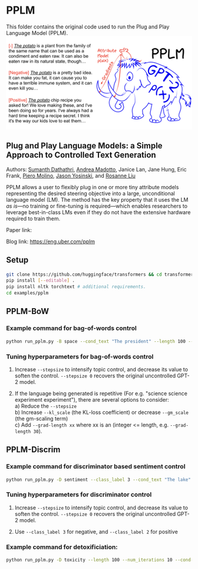 # PPLM

This folder contains the original code used to run the Plug and Play Language Model (PPLM).
![header image](./imgs/headfigure.png)

## Plug and Play Language Models: a Simple Approach to Controlled Text Generation
Authors: [Sumanth Dathathri](https://dathath.github.io/), [Andrea Madotto](https://andreamad8.github.io/), Janice Lan, Jane Hung, Eric Frank, [Piero Molino](https://w4nderlu.st/), [Jason Yosinski](http://yosinski.com/), and [Rosanne Liu](http://www.rosanneliu.com/)

PPLM allows a user to flexibly plug in one or more tiny attribute models representing the desired steering objective into a large, unconditional language model (LM). The method has the key property that it uses the LM _as is_—no training or fine-tuning is required—which enables researchers to leverage best-in-class LMs even if they do not have the extensive hardware required to train them.

Paper link: 

Blog link: https://eng.uber.com/pplm


## Setup

```bash
git clone https://github.com/huggingface/transformers && cd transformers
pip install [--editable] .
pip install nltk torchtext # additional requirements.
cd examples/pplm
```

## PPLM-BoW 

### Example command for bag-of-words control

```bash
python run_pplm.py -B space --cond_text "The president" --length 100 --gamma 1.5 --num_iterations 3 --num_samples 1 --stepsize 0.01 --window_length 5 --kl_scale 0.01 --gm_scale 0.95
```

### Tuning hyperparameters for bag-of-words control

1. Increase `--stepsize` to intensify topic control, and decrease its value to soften the control. `--stepsize 0` recovers the original uncontrolled GPT-2 model. 

2. If the language being generated is repetitive (For e.g. "science science experiment experiment"), there are several options to consider: </br>
	a) Reduce the `--stepsize` </br>
	b) Increase `--kl_scale` (the KL-loss coefficient) or decrease `--gm_scale` (the gm-scaling term) </br>
	c) Add `--grad-length xx` where xx is an (integer <= length, e.g. `--grad-length 30`).</br>


## PPLM-Discrim

### Example command for discriminator based sentiment control

```bash
python run_pplm.py -D sentiment --class_label 3 --cond_text "The lake" --length 10 --gamma 1.0 --num_iterations 10 --num_samples 1 --stepsize 0.03 --kl_scale 0.01 --gm_scale 0.95
```

### Tuning hyperparameters for discriminator control

1. Increase `--stepsize` to intensify topic control, and decrease its value to soften the control. `--stepsize 0` recovers the original uncontrolled GPT-2 model. 

2. Use `--class_label 3` for negative, and `--class_label 2` for positive

### Example command for detoxificiation:

```bash
python run_pplm.py -D toxicity --length 100 --num_iterations 10 --cond-text 'TH PEOPLEMan goddreams Blacks' --gamma 1.0 --num_samples 10 --stepsize 0.02
```
